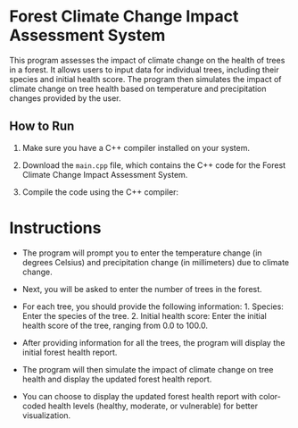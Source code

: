 # Forest Climate Change Impact Assessment System

This program assesses the impact of climate change on the health of trees in a forest. It allows users to input data for individual trees, including their species and initial health score. The program then simulates the impact of climate change on tree health based on temperature and precipitation changes provided by the user.

## How to Run

1. Make sure you have a C++ compiler installed on your system.

2. Download the `main.cpp` file, which contains the C++ code for the Forest Climate Change Impact Assessment System.

3. Compile the code using the C++ compiler:

# Instructions

- The program will prompt you to enter the temperature change (in degrees Celsius) and precipitation change (in millimeters) due to climate change.

- Next, you will be asked to enter the number of trees in the forest.

- For each tree, you should provide the following information:
        1. Species: Enter the species of the tree.
        2. Initial health score: Enter the initial health score of the tree, ranging from 0.0 to 100.0.

- After providing information for all the trees, the program will display the initial forest health report.

- The program will then simulate the impact of climate change on tree health and display the updated forest health report.

- You can choose to display the updated forest health report with color-coded health levels (healthy, moderate, or vulnerable) for better visualization.
